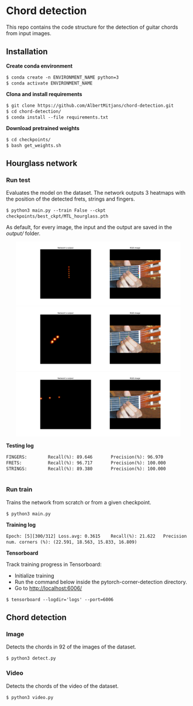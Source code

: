 # Chord detection
This repo contains the code structure for the detection of guitar chords from input images.

## Installation

**Create conda environment**
```
$ conda create -n ENVIRONMENT_NAME python=3
$ conda activate ENVIRONMENT_NAME
```

**Clona and install requirements**
```
$ git clone https://github.com/AlbertMitjans/chord-detection.git
$ cd chord-detection/
$ conda install --file requirements.txt
```
**Download pretrained weights**
```
$ cd checkpoints/
$ bash get_weights.sh
```

## Hourglass network

### Run test

Evaluates the model on the dataset. The network outputs 3 heatmaps with the position of the detected frets, strings and fingers.

```
$ python3 main.py --train False --ckpt checkpoints/best_ckpt/MTL_hourglass.pth
```

As default, for every image, the input and the output are saved in the *output/* folder.

<p align="center">
  <img width="450" height="175" src="assets/output1.png">
  <img width="450" height="175" src="assets/output2.png">
  <img width="450" height="175" src="assets/output3.png">
</p>

**Testing log**
```
FINGERS:        Recall(%): 89.646       Precision(%): 96.970
FRETS:          Recall(%): 96.717       Precision(%): 100.000
STRINGS:        Recall(%): 89.380       Precision(%): 100.000
   
```

### Run train

Trains the network from scratch or from a given checkpoint.

```
$ python3 main.py
```

**Training log**
```
Epoch: [5][300/312]	Loss.avg: 0.3615	Recall(%): 21.622	Precision num. corners (%): (22.591, 18.563, 15.833, 16.809)
```

**Tensorboard**

Track training progress in Tensorboard:
+ Initialize training
+ Run the command below inside the pytorch-corner-detection directory.
+ Go to [http://localhost:6006/](http://localhost:6006/)

```
$ tensorboard --logdir='logs' --port=6006
```

## Chord detection

### Image

Detects the chords in 92 of the images of the dataset.

```
$ python3 detect.py
```

### Video

Detects the chords of the video of the dataset.

```
$ python3 video.py
```
